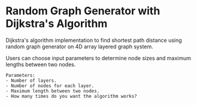 # Random Graph Generator with Dijkstra's Algorithm
Dijkstra's algorithm implementation to find shortest path distance using random graph generator on 4D array layered graph system.

Users can choose input parameters to determine node sizes and maximum lengths between two nodes.
```
Parameters:
- Number of layers.
- Number of nodes for each layer.
- Maximum length between two nodes.
- How many times do you want the algorithm works?
```
